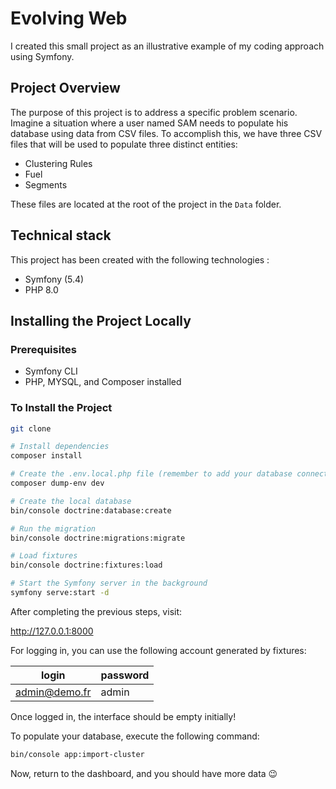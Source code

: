# Evolving Web

I created this small project as an illustrative example of my coding approach using Symfony.

## Project Overview
The purpose of this project is to address a specific problem scenario. Imagine a situation where a user named SAM needs to populate his database using data from CSV files. To accomplish this, we have three CSV files that will be used to populate three distinct entities:

- Clustering Rules
- Fuel
- Segments

These files are located at the root of the project in the `Data` folder.

## Technical stack
This project has been created with the following technologies :
  - Symfony (5.4)
  - PHP 8.0

## Installing the Project Locally
### Prerequisites
- Symfony CLI
- PHP, MYSQL, and Composer installed

### To Install the Project
```bash
git clone 
```

```bash
# Install dependencies
composer install 

# Create the .env.local.php file (remember to add your database connection credentials)
composer dump-env dev 

# Create the local database
bin/console doctrine:database:create

# Run the migration
bin/console doctrine:migrations:migrate

# Load fixtures
bin/console doctrine:fixtures:load

# Start the Symfony server in the background
symfony serve:start -d
```

After completing the previous steps, visit:

http://127.0.0.1:8000

For logging in, you can use the following account generated by fixtures:


| login          | password |
|----------------|----------|
| admin@demo.fr  | admin    |


Once logged in, the interface should be empty initially!

To populate your database, execute the following command:

```bash
bin/console app:import-cluster
```

Now, return to the dashboard, and you should have more data 😉
